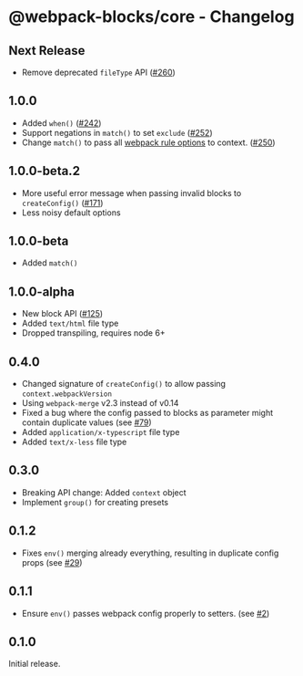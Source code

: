 # @webpack-blocks/core - Changelog

## Next Release

- Remove deprecated `fileType` API ([#260](https://github.com/andywer/webpack-blocks/issues/260))

## 1.0.0

- Added `when()` ([#242](https://github.com/andywer/webpack-blocks/issues/242))
- Support negations in `match()` to set `exclude` ([#252](https://github.com/andywer/webpack-blocks/issues/252))
- Change `match()` to pass all [webpack rule options](https://webpack.js.org/configuration/module/) to context. ([#250](https://github.com/andywer/webpack-blocks/pull/250))

## 1.0.0-beta.2

- More useful error message when passing invalid blocks to `createConfig()` ([#171](https://github.com/andywer/webpack-blocks/issues/171))
- Less noisy default options

## 1.0.0-beta

- Added `match()`

## 1.0.0-alpha

- New block API ([#125](https://github.com/andywer/webpack-blocks/issues/125))
- Added `text/html` file type
- Dropped transpiling, requires node 6+

## 0.4.0

- Changed signature of `createConfig()` to allow passing `context.webpackVersion`
- Using `webpack-merge` v2.3 instead of v0.14
- Fixed a bug where the config passed to blocks as parameter might contain duplicate values (see [#79](https://github.com/andywer/webpack-blocks/pull/79))
- Added `application/x-typescript` file type
- Added `text/x-less` file type

## 0.3.0

- Breaking API change: Added `context` object
- Implement `group()` for creating presets

## 0.1.2

- Fixes `env()` merging already everything, resulting in duplicate config props (see [#29](https://github.com/andywer/webpack-blocks/issues/29))

## 0.1.1

- Ensure `env()` passes webpack config properly to setters. (see [#2](https://github.com/andywer/webpack-blocks/issues/2))

## 0.1.0

Initial release.

